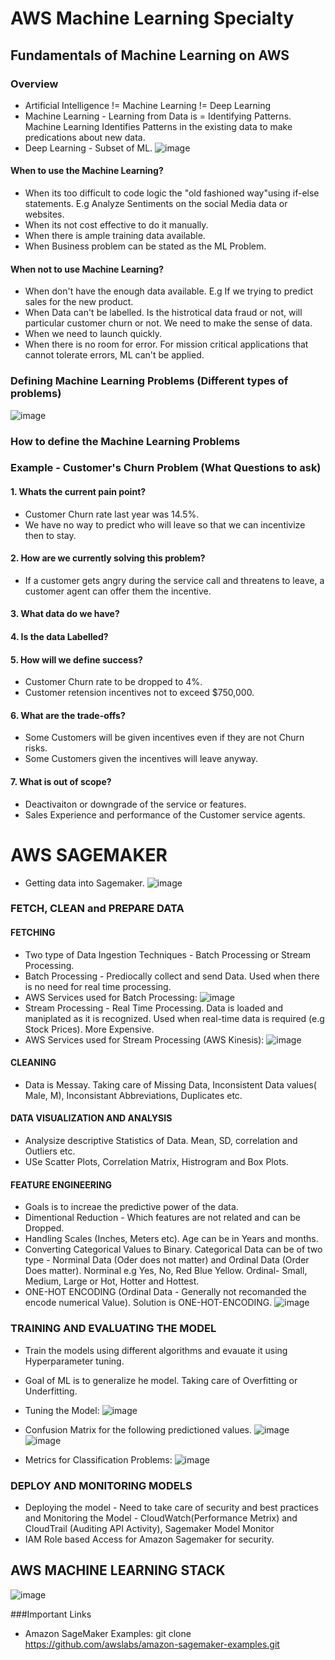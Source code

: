 # AWS Machine Learning Specialty
## Fundamentals of Machine Learning on AWS
### Overview
* Artificial Intelligence != Machine Learning != Deep Learning
* Machine Learning - Learning from Data is = Identifying Patterns. Machine Learning Identifies Patterns in the existing data to make predications about new data.
* Deep Learning - Subset of ML.
![image](https://user-images.githubusercontent.com/13011167/103115848-254a7580-468a-11eb-8ede-04f5aefc56e3.png)

#### When to use the Machine Learning?
* When its too difficult to code logic the "old fashioned way"using if-else statements. E.g Analyze Sentiments on the social Media data or websites.
* When its not cost effective to do it manually.
* When there is ample training data available.
* When Business problem can be stated as the ML Problem.

#### When not to use Machine Learning?
* When don't have the enough data available. E.g If we trying to predict sales for the new product.
* When Data can't be labelled.  Is the histrotical data fraud or not, will particular customer churn or not. We need to make the sense of data.
* When we need to launch quickly.
* When there is no room for error. For mission critical applications that cannot tolerate errors, ML can't be applied. 

### Defining Machine Learning Problems (Different types of problems)
![image](https://user-images.githubusercontent.com/13011167/103083778-45832180-4603-11eb-89a4-2c87cbd5a01e.png)

### How to define the Machine Learning Problems
###  Example - Customer's Churn Problem (What Questions to ask)
#### 1. Whats the current pain point?
* Customer Churn rate last year was 14.5%.
* We have no way to predict who will leave so that we can incentivize then to stay.
#### 2. How are we currently solving this problem?
* If a customer gets angry during the service call and threatens to leave, a customer agent can offer them the incentive.
#### 3. What data do we have?
#### 4. Is the data Labelled?
#### 5. How will we define success?
* Customer Churn rate to be dropped to 4%.
* Customer retension incentives not to exceed $750,000.
#### 6. What are the trade-offs?
* Some Customers will be given incentives even if they are not Churn risks.
* Some Customers given the incentives will leave anyway.
#### 7. What is out of scope?
* Deactivaiton or downgrade of the service or features.
* Sales Experience and performance of the Customer service agents.

# AWS SAGEMAKER 
* Getting data into Sagemaker. 
![image](https://user-images.githubusercontent.com/13011167/103111676-a8ad9c00-4675-11eb-85c1-dc2ebe460f5b.png)

### FETCH, CLEAN and PREPARE DATA
#### FETCHING
* Two type of Data Ingestion Techniques - Batch Processing or Stream Processing.
* Batch Processing - Prediocally collect and send Data. Used when there is no need for real time processing. 
* AWS Services used for Batch Processing:
![image](https://user-images.githubusercontent.com/13011167/103111758-5f118100-4676-11eb-95fb-539c14e74398.png)
* Stream Processing - Real Time Processing. Data is loaded and maniplated as it is recognized. Used when real-time data is required (e.g Stock Prices). More Expensive.
* AWS Services used for Stream Processing (AWS Kinesis):
![image](https://user-images.githubusercontent.com/13011167/103114014-1a401700-4683-11eb-8343-5b4f3214e0fa.png)

#### CLEANING
* Data is Messay. Taking care of Missing Data, Inconsistent Data values( Male, M), Inconsistant Abbreviations, Duplicates etc.
#### DATA VISUALIZATION AND ANALYSIS
* Analysize descriptive Statistics of Data. Mean, SD, correlation and Outliers etc. 
* USe Scatter Plots, Correlation Matrix, Histrogram and Box Plots. 
#### FEATURE ENGINEERING
* Goals is to increae the predictive power of the data. 
* Dimentional Reduction - Which features are not related and can be Dropped.
* Handling Scales (Inches, Meters etc). Age can be in Years and months.
* Converting Categorical Values to Binary. Categorical Data can be of two type - Norminal Data (Oder does not matter) and Ordinal Data (Order Does matter). Norminal e.g Yes, No, Red Blue Yellow. Ordinal- Small, Medium, Large or Hot, Hotter and Hottest. 
* ONE-HOT ENCODING (Ordinal Data - Generally not recomanded the encode numerical Value). Solution is ONE-HOT-ENCODING.
![image](https://user-images.githubusercontent.com/13011167/103112229-047a2400-467a-11eb-8218-2e378f59c41f.png)

### TRAINING AND EVALUATING THE MODEL
* Train the models using different algorithms and evauate it using Hyperparameter tuning.
* Goal of ML is to generalize he model. Taking care of Overfitting or Underfitting. 
* Tuning the Model:
![image](https://user-images.githubusercontent.com/13011167/103115898-54f97d80-468a-11eb-9197-2cdae7113f86.png)

* Confusion Matrix for the following predictioned values.
![image](https://user-images.githubusercontent.com/13011167/103114735-e2869e80-4685-11eb-8fb2-f663a2f30db0.png)
![image](https://user-images.githubusercontent.com/13011167/103114820-2f6a7500-4686-11eb-9da3-603db263c6cb.png)
* Metrics for Classification Problems:
![image](https://user-images.githubusercontent.com/13011167/103114603-54aab380-4685-11eb-8ec5-ad794e6a64f1.png)

### DEPLOY AND MONITORING MODELS
* Deploying the model - Need to take care of security and best practices and Monitoring the Model - CloudWatch(Performance Metrix) and CloudTrail (Auditing API Activity), Sagemaker Model Monitor
* IAM Role based Access for Amazon Sagemaker for security.

## AWS MACHINE LEARNING STACK
![image](https://user-images.githubusercontent.com/13011167/103115779-ee745f80-4689-11eb-907f-a12c33cd5202.png)


###Important Links
* Amazon SageMaker Examples: git clone https://github.com/awslabs/amazon-sagemaker-examples.git





